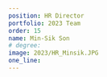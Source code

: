 ```yaml
---
position: HR Director
portfolio: 2023 Team
order: 15
name: Min-Sik Son
# degree: 
image: 2023/HR_Minsik.JPG
one_line:
---
```

